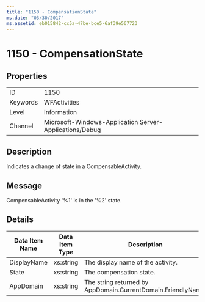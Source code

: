 ```yaml
---
title: "1150 - CompensationState"
ms.date: "03/30/2017"
ms.assetid: eb015842-cc5a-47be-bce5-6af39e567723
---
```

# 1150 - CompensationState
## Properties  


|||  
|-|-|  
|ID|1150|  
|Keywords|WFActivities|  
|Level|Information|  
|Channel|Microsoft-Windows-Application Server-Applications/Debug|  

## Description  
 Indicates a change of state in a CompensableActivity.  

## Message  
 CompensableActivity '%1' is in the '%2' state.  

## Details  


| Data Item Name | Data Item Type |                         Description                          |
|----------------|----------------|--------------------------------------------------------------|
|  DisplayName   |   xs:string    |              The display name of the activity.               |
|     State      |   xs:string    |                   The compensation state.                    |
|   AppDomain    |   xs:string    | The string returned by AppDomain.CurrentDomain.FriendlyName. |

